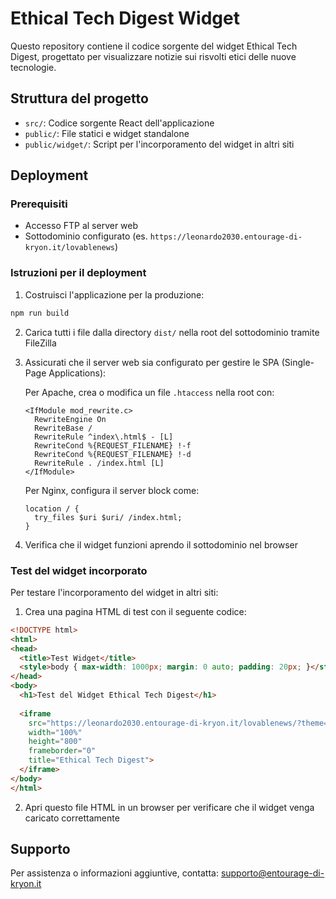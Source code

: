 
# Ethical Tech Digest Widget

Questo repository contiene il codice sorgente del widget Ethical Tech Digest, progettato per visualizzare notizie sui risvolti etici delle nuove tecnologie.

## Struttura del progetto

- `src/`: Codice sorgente React dell'applicazione
- `public/`: File statici e widget standalone
- `public/widget/`: Script per l'incorporamento del widget in altri siti

## Deployment

### Prerequisiti

- Accesso FTP al server web
- Sottodominio configurato (es. `https://leonardo2030.entourage-di-kryon.it/lovablenews`)

### Istruzioni per il deployment

1. Costruisci l'applicazione per la produzione:

```bash
npm run build
```

2. Carica tutti i file dalla directory `dist/` nella root del sottodominio tramite FileZilla

3. Assicurati che il server web sia configurato per gestire le SPA (Single-Page Applications):
   
   Per Apache, crea o modifica un file `.htaccess` nella root con:
   
   ```
   <IfModule mod_rewrite.c>
     RewriteEngine On
     RewriteBase /
     RewriteRule ^index\.html$ - [L]
     RewriteCond %{REQUEST_FILENAME} !-f
     RewriteCond %{REQUEST_FILENAME} !-d
     RewriteRule . /index.html [L]
   </IfModule>
   ```

   Per Nginx, configura il server block come:
   
   ```
   location / {
     try_files $uri $uri/ /index.html;
   }
   ```

4. Verifica che il widget funzioni aprendo il sottodominio nel browser

### Test del widget incorporato

Per testare l'incorporamento del widget in altri siti:

1. Crea una pagina HTML di test con il seguente codice:

```html
<!DOCTYPE html>
<html>
<head>
  <title>Test Widget</title>
  <style>body { max-width: 1000px; margin: 0 auto; padding: 20px; }</style>
</head>
<body>
  <h1>Test del Widget Ethical Tech Digest</h1>
  
  <iframe 
    src="https://leonardo2030.entourage-di-kryon.it/lovablenews/?theme=light&categories=ai,robotics,biotech" 
    width="100%" 
    height="800" 
    frameborder="0" 
    title="Ethical Tech Digest">
  </iframe>
</body>
</html>
```

2. Apri questo file HTML in un browser per verificare che il widget venga caricato correttamente

## Supporto

Per assistenza o informazioni aggiuntive, contatta:
supporto@entourage-di-kryon.it
